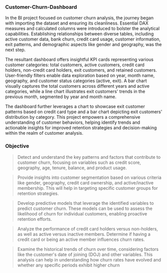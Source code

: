 ### Customer-Churn-Dashboard

In the BI project focused on customer churn analysis, the journey began with importing the dataset and ensuring its cleanliness. Essential DAX measures and calculated columns were introduced to bolster the analytical capabilities. Establishing relationships between diverse tables, including active customer data, bank churn, credit card usage, customer information, exit patterns, and demographic aspects like gender and geography, was the next step.

The resultant dashboard offers insightful KPI cards representing various customer categories: total customers, active customers, credit card holders, non-credit card holders, exit customers, and retained customers. User-friendly filters enable data exploration based on year, month name, geography, and customer status categories (active, exit). A bar chart visually captures the total customers across different years and active categories, while a line chart illustrates exit customers' trends in the previous month, segmented by year and month name.

The dashboard further leverages a chart to showcase exit customer patterns based on credit card type and a bar chart depicting exit customers' distribution by category. This project empowers a comprehensive understanding of customer behaviors, helping identify trends and actionable insights for improved retention strategies and decision-making within the realm of customer analysis.

### Objective

>Detect and understand the key patterns and factors that contribute to customer churn, focusing on variables such as credit score, geography, age, tenure, balance, and product usage.

>Provide insights into customer segmentation based on various criteria like gender, geography, credit card ownership, and active/inactive membership. This will help in targeting specific customer groups for retention strategies.

>Develop predictive models that leverage the identified variables to predict customer churn. These models can be used to assess the likelihood of churn for individual customers, enabling proactive retention efforts.

>Analyze the performance of credit card holders versus non-holders, as well as active versus inactive members. Determine if having a credit card or being an active member influences churn rates.

>Examine the historical trends of churn over time, considering factors like the customer's date of joining (DOJ) and other variables. This analysis can help in understanding how churn rates have evolved and whether any specific periods exhibit higher churn

